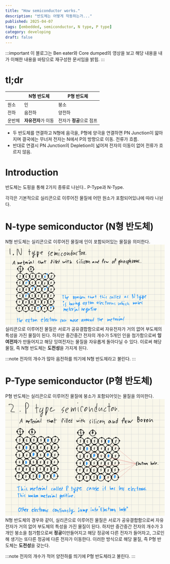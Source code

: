 ```yaml
---
title: "How semiconductor works."
description: "반도체는 어떻게 작동하는가..."
published: 2025-04-07
tags: [embedded, semiconductor, N type, P type]
category: developing
draft: false
---
```


:::important
이 블로그는 Ben eater와 Core dumped의 영상을 보고 해당 내용을 내가 이해한 내용을 바탕으로 재구성한 문서임을 밝힘.
:::

# tl;dr
|     | N형 반도체       | P형 반도체          |
|-----|--------------|-----------------|
| 원소  | 인            | 붕소              |
| 전하  | 음전하          | 양전하             |
| 운반체 | **자유전자**가 이동 | 전자가 **정공**으로 점프 |

- 두 반도체를 연결하고 N형에 음극을, P형에 양극을 연결하면 PN Junction이 앏아지며 결국에는 무너져 전자는 N에서 P의 방향으로 이동. 전류가 흐름.
- 반대로 연결시 PN Junction의 Depletion이 넓어져 전자의 이동이 없어 전류가 흐르지 않음.

# Introduction
반도체는 도핑을 통해 2가지 종류로 나뉜다.. P-Type과 N-Type.

각각은 기본적으로 실리콘으로 이루어진 물질에 어떤 원소가 포함되어있냐에 따라 나뉜다.

# N-type semiconductor (N형 반도체)
N형 반도체는 실리콘으로 이루어진 물질에 인이 포함되어있는 물질을 의미한다.
![img.jpeg](img.jpeg)
실리콘으로 이루어진 물질은 서로가 공유결합함으로써 자유전자가 거의 없어 부도체의 특성을 가진 물질이 된다.
하지만 중간중간 전자의 개수가 5개인 인을 첨가함으로써 **잉여전자**가 만들어지고 해당 잉여전자는 물질을 자유롭게 돌아다닐 수 있다.
이로써 해당 물질, 즉 N형 반도체는 **도전성**을 가지게 된다.

:::note
전자의 개수가 많아 음전하를 띄기에 N형 반도체라고 불린다.
:::

# P-Type semiconductor (P형 반도체)
P형 반도체는 실리콘으로 이루어진 물질에 붕소가 포함되어잇는 물질을 의미한다.
![img2.jpeg](img2.jpeg)
N형 반도체의 경우와 같이, 실리콘으로 이루어진 물질은 서로가 공유결합함으로써 자유전자가 거의 없어 부도체의 특성을 가진 물질이 된다.
하지만 중간중간 전자의 개수가 3개인 붕소을 첨가함으로써 **정공**이만들어지고 해당 정공에 다른 전자가 들어차고, 그로인해 생기는 또다른 정공에 다른 전자가 이동한다.
이러한 방식으로 해당 물질, 즉 P형 반도체는 **도전성**을 갖는다.

:::note
전자의 개수가 적어 양전하를 띄기에 P형 반도체라고 불린다.
:::